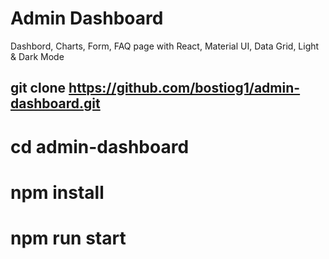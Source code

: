 # Admin Dashboard

Dashbord, Charts, Form, FAQ page with React, Material UI, Data Grid, Light & Dark Mode

## git clone https://github.com/bostiog1/admin-dashboard.git
# cd admin-dashboard
# npm install
# npm run start
